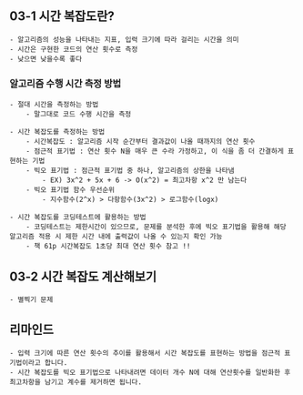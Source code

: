 ## 03-1 시간 복잡도란?
    - 알고리즘의 성능을 나타내는 지표, 입력 크기에 따라 걸리는 시간을 의미
    - 시간은 구현한 코드의 연산 횟수로 측정
    - 낮으면 낮을수록 좋다

### 알고리즘 수행 시간 측정 방법
    - 절대 시간을 측정하는 방법
        - 말그대로 코드 수행 시간을 측정

    - 시간 복잡도를 측정하는 방법
        - 시간복잡도 : 알고리즘 시작 순간부터 결과값이 나올 때까지의 연산 횟수
        - 점근적 표기법 : 연산 횟수 N을 매우 큰 수라 가정하고, 이 식을 좀 더 간결하게 표현하는 기법
        - 빅오 표기법 : 점근적 표기법 중 하나, 알고리즘의 상한을 나타냄
            - EX) 3x^2 + 5x + 6 -> O(x^2) = 최고차항 x^2 만 남는다
        - 빅오 표기법 함수 우선순위
            - 지수함수(2^x) > 다항함수(3x^2) > 로그함수(logx)

    - 시간 복잡도를 코딩테스트에 활용하는 방법
        - 코딩테스트는 제한시간이 있으므로, 문제를 분석한 후에 빅오 표기법을 활용해 해당 알고리즘 적용 시 제한 시간 내에 출력값이 나올 수 있는지 확인 가능
        - 책 61p 시간복잡도 1초당 최대 연산 횟수 참고 !!


## 03-2 시간 복잡도 계산해보기  
    - 별찍기 문제

## 리마인드
    - 입력 크기에 따른 연산 횟수의 추이를 활용해서 시간 복잡도를 표현하는 방법을 점근적 표기법이라고 합니다.
    - 시간 복잡도를 빅오 표기법으로 나타내려면 데이터 개수 N에 대해 연산횟수를 일반화한 후 최고차항을 남기고 계수를 제거하면 됩니다.